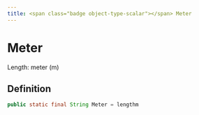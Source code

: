 ```yaml
---
title: <span class="badge object-type-scalar"></span> Meter
---
```

# <span class="badge object-type-scalar"></span> Meter

Length: meter (m)

## Definition

```java
public static final String Meter = lengthm
```
